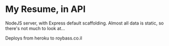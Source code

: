# My Resume, in API

NodeJS server, with Express default scaffolding.
Almost all data is static, so there's not much to look at...

Deploys from heroku to roybass.co.il
